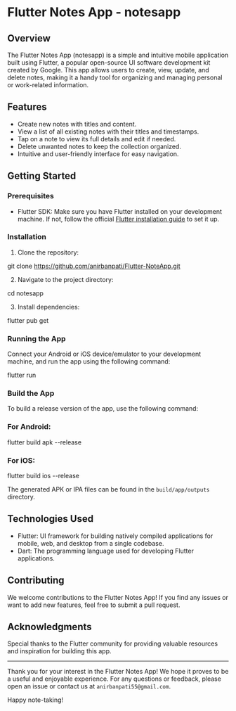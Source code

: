 # Flutter Notes App - notesapp

## Overview

The Flutter Notes App (notesapp) is a simple and intuitive mobile application built using Flutter, a popular open-source UI software development kit created by Google. This app allows users to create, view, update, and delete notes, making it a handy tool for organizing and managing personal or work-related information.

## Features

- Create new notes with titles and content.
- View a list of all existing notes with their titles and timestamps.
- Tap on a note to view its full details and edit if needed.
- Delete unwanted notes to keep the collection organized.
- Intuitive and user-friendly interface for easy navigation.

## Getting Started

### Prerequisites

- Flutter SDK: Make sure you have Flutter installed on your development machine. If not, follow the official [Flutter installation guide](https://flutter.dev/docs/get-started/install) to set it up.

### Installation

1. Clone the repository:

git clone https://github.com/anirbanpati/Flutter-NoteApp.git

2. Navigate to the project directory:

cd notesapp

3. Install dependencies:

flutter pub get

### Running the App

Connect your Android or iOS device/emulator to your development machine, and run the app using the following command:

flutter run

### Build the App

To build a release version of the app, use the following command:

### For Android:

flutter build apk --release

### For iOS:

flutter build ios --release

The generated APK or IPA files can be found in the `build/app/outputs` directory.

## Technologies Used

- Flutter: UI framework for building natively compiled applications for mobile, web, and desktop from a single codebase.
- Dart: The programming language used for developing Flutter applications.

## Contributing

We welcome contributions to the Flutter Notes App! If you find any issues or want to add new features, feel free to submit a pull request.

## Acknowledgments

Special thanks to the Flutter community for providing valuable resources and inspiration for building this app.

---

Thank you for your interest in the Flutter Notes App! We hope it proves to be a useful and enjoyable experience. For any questions or feedback, please open an issue or contact us at `anirbanpati55@gmail.com`.

Happy note-taking!
